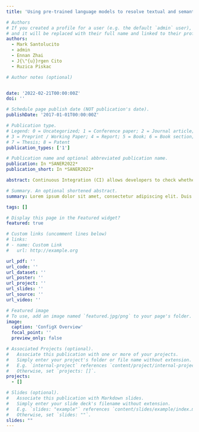 ```yaml
---
title: 'Using pre-trained language models to resolve textual and semantic merge conflicts (experience paper)'

# Authors
# If you created a profile for a user (e.g. the default `admin` user), write the username (folder name) here
# and it will be replaced with their full name and linked to their profile.
authors:
  - Mark Santolucito
  - admin
  - Ennan Zhai
  - J{\"{u}}rgen Cito
  - Ruzica Piskac

# Author notes (optional)


date: '2022-02-21T00:00:00Z'
doi: ''

# Schedule page publish date (NOT publication's date).
publishDate: '2017-01-01T00:00:00Z'

# Publication type.
# Legend: 0 = Uncategorized; 1 = Conference paper; 2 = Journal article;
# 3 = Preprint / Working Paper; 4 = Report; 5 = Book; 6 = Book section;
# 7 = Thesis; 8 = Patent
publication_types: ['1']

# Publication name and optional abbreviated publication name.
publication: In *SANER2022*
publication_short: In *SANER2022*

abstract: Continuous Integration (CI) allows developers to check whether their code can build successfully and pass tests across various system environments with every commit. To use a CI platform, a developer must provide configuration files within a code repository to specify build conditions. Incorrect configuration settings lead to CI build failures, which can take hours to run, wasting valuable developer time and delaying product release dates. Debugging CI configurations is a slow and error-prone process. The only way to check the correctness of CI configurations is to push a commit and wait for the build result. We present VeriCI, the first system for localizing CI configuration errors at the code level. VeriCI runs as a static analysis tool, before the developer sends the build request to the CI server. Our key insight is that the commit history and the corresponding build histories available in CI environments can be used both for build error prediction and build error localization. We leverage the build history as a labeled dataset to automatically derive customized rules describing correct CI configurations, using supervised machine learning techniques. To more accurately identify root causes, we train a neural network that filters out constraints that are less likely to be connected to the root cause of build failure. We evaluate VeriCI on real world data from GitHub and achieve 91% accuracy of predicting a build failure and correctly identify the root cause in 75% of cases. We also conducted a between-subjects user study with 20 software developers, showing that VeriCI significantly helps users in identifying and fixing errors in CI.

# Summary. An optional shortened abstract.
summary: Lorem ipsum dolor sit amet, consectetur adipiscing elit. Duis posuere tellus ac convallis placerat. Proin tincidunt magna sed ex sollicitudin condimentum.

tags: []

# Display this page in the Featured widget?
featured: true

# Custom links (uncomment lines below)
# links:
# - name: Custom Link
#   url: http://example.org

url_pdf: ''
url_code: ''
url_dataset: ''
url_poster: ''
url_project: ''
url_slides: ''
url_source: ''
url_video: ''

# Featured image
# To use, add an image named `featured.jpg/png` to your page's folder.
image:
  caption: 'ConfigX Overview'
  focal_point: ''
  preview_only: false

# Associated Projects (optional).
#   Associate this publication with one or more of your projects.
#   Simply enter your project's folder or file name without extension.
#   E.g. `internal-project` references `content/project/internal-project/index.md`.
#   Otherwise, set `projects: []`.
projects:
  - []

# Slides (optional).
#   Associate this publication with Markdown slides.
#   Simply enter your slide deck's filename without extension.
#   E.g. `slides: "example"` references `content/slides/example/index.md`.
#   Otherwise, set `slides: ""`.
slides: ""
---
```


